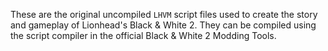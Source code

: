 These are the original uncompiled `LHVM` script files used to create the story and gameplay of Lionhead's Black & White 2.
They can be compiled using the script compiler in the official Black & White 2 Modding Tools.